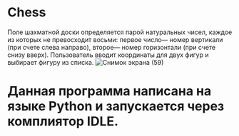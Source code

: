 # Chess
Поле шахматной доски определяется парой натуральных чисел, каждое из которых не превосходит восьми: первое число— номер вертикали (при счете слева направо), второе— номер горизонтали (при счете снизу вверх).  Пользователь  вводит координаты для двух фигур и выбирает  фигуру из списка.
![Снимок экрана (59)](https://user-images.githubusercontent.com/89991876/144813633-b8caf970-b0dc-4e2c-bedc-13e706979607.png)
# Данная программа написана на языке Python и запускается  через комплиятор IDLE.
